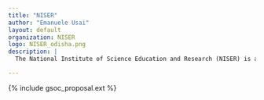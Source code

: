 ```yaml
---
title: "NISER"
author: "Emanuele Usai"
layout: default
organization: NISER
logo: NISER_odisha.png
description: |
  The National Institute of Science Education and Research (NISER) is a public research institute in Bhubaneswar, Odisha, India. Founded in 2006, it was ranked second in the country by the Nature Index 2020.

---
```


{% include gsoc_proposal.ext %}
